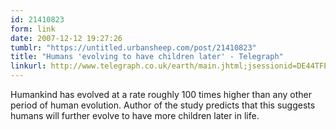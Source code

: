 ```yaml
---
id: 21410823
form: link
date: 2007-12-12 19:27:26
tumblr: "https://untitled.urbansheep.com/post/21410823"
title: "Humans 'evolving to have children later' - Telegraph"
linkurl: http://www.telegraph.co.uk/earth/main.jhtml;jsessionid=DE44TFEY0OJPLQFIQMGCFF4AVCBQUIV0?xml=/earth/2007/12/10/scievol110.xml
---
```

<p>Humankind has evolved at a rate roughly 100 times higher than any other period of human evolution. Author of the study predicts that this suggests humans will further evolve to have more children later in life.</p>
